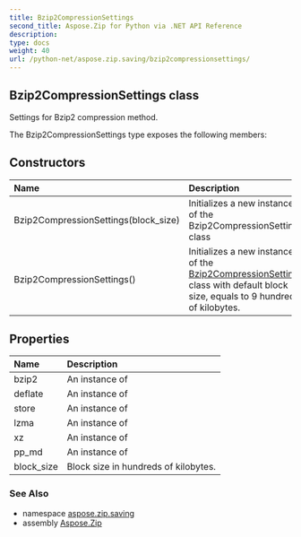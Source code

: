 ```yaml
---
title: Bzip2CompressionSettings
second_title: Aspose.Zip for Python via .NET API Reference
description: 
type: docs
weight: 40
url: /python-net/aspose.zip.saving/bzip2compressionsettings/
---
```


## Bzip2CompressionSettings class

Settings for Bzip2 compression method.

The Bzip2CompressionSettings type exposes the following members:
## Constructors
| Name | Description |
| :- | :- |
|Bzip2CompressionSettings(block_size)|Initializes a new instance of the Bzip2CompressionSettings class|
|Bzip2CompressionSettings()|Initializes a new instance of the [Bzip2CompressionSettings](/zip/python-net/aspose.zip.saving/bzip2compressionsettings/) class with default block size, equals to 9 hundred of kilobytes.|
## Properties
| Name | Description |
| :- | :- |
|bzip2|An instance of|
|deflate|An instance of|
|store|An instance of|
|lzma|An instance of|
|xz|An instance of|
|pp_md|An instance of|
|block_size|Block size in hundreds of kilobytes.|

### See Also

* namespace [aspose.zip.saving](/zip/python-net/aspose.zip.saving/)
* assembly [Aspose.Zip](/zip/python-net/)

